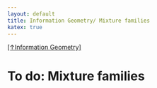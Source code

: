 ```yaml
---
layout: default
title: Information Geometry/ Mixture families
katex: true
---
```


[[↑Information Geometry]](/information-geometry)

# To do: Mixture families

